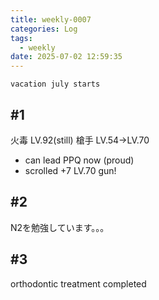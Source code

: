```yaml
---
title: weekly-0007
categories: Log
tags:
  - weekly
date: 2025-07-02 12:59:35
---
```

```
vacation july starts
```
## #1
火毒 LV.92(still)
槍手 LV.54->LV.70

- can lead PPQ now (proud)
- scrolled +7 LV.70 gun!
## #2
N2を勉強しています。。。
## #3
orthodontic treatment completed
